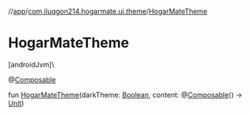 //[app](../../index.md)/[com.jluqgon214.hogarmate.ui.theme](index.md)/[HogarMateTheme](-hogar-mate-theme.md)

# HogarMateTheme

[androidJvm]\

@[Composable](https://developer.android.com/reference/kotlin/androidx/compose/runtime/Composable.html)

fun [HogarMateTheme](-hogar-mate-theme.md)(darkTheme: [Boolean](https://kotlinlang.org/api/latest/jvm/stdlib/kotlin-stdlib/kotlin/-boolean/index.html), content: @[Composable](https://developer.android.com/reference/kotlin/androidx/compose/runtime/Composable.html)() -&gt; [Unit](https://kotlinlang.org/api/latest/jvm/stdlib/kotlin-stdlib/kotlin/-unit/index.html))
